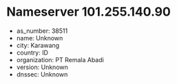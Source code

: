 # Nameserver 101.255.140.90

* as_number: 38511
* name: Unknown
* city: Karawang
* country: ID
* organization: PT Remala Abadi
* version: Unknown
* dnssec: Unknown
